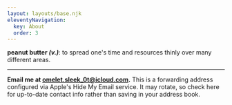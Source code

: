 ```yaml
---
layout: layouts/base.njk
eleventyNavigation:
  key: About
  order: 3
---
```


**peanut butter *(v.)***: to spread one's time and resources thinly over many different areas.

---

**Email me at [omelet.sleek_0t@icloud.com](mailto:omelet.sleek_0t@icloud.com).** This is a forwarding address configured via Apple's Hide My Email service. It may rotate, so check here for up-to-date contact info rather than saving in your address book.
